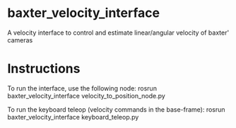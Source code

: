 # baxter_velocity_interface
A velocity interface to control and estimate linear/angular velocity of baxter' cameras

# Instructions
To run the interface, use the following node:
rosrun baxter_velocity_interface velocity_to_position_node.py

To run the keyboard teleop (velocity commands in the base-frame):
rosrun baxter_velocity_interface keyboard_teleop.py
